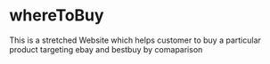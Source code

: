 # whereToBuy
This is a stretched Website which helps customer to  buy a particular product targeting ebay and bestbuy by comaparison
